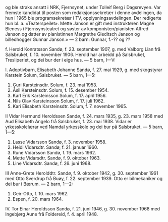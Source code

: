 og ble straks ansatt i NRK, Fjernsynet, under Tolleif Berg i Dagsrevyen. Var fremste kandidat til posten som redaksjonssekretær i denne avdelingen, da hun i 1965 ble programsekretær i TV, opplysningsavdelingen. Der redigerte hun bl. a. «Teaterspeilet». Mette Janson er gift med instruktøren Magne Bleness i Fjernsynsteatret og søster av komponisten/pianisten Alfred Janson og datter av pianistinnen Margrethe Gleditsch Janson og billedhogger Gunnar Janson.» — 2 barn:
Gunnar, f.-?? og ??

f. Herold Konratsson Sandø, f. 23. september 1907, g. med Valborg Lian frå Salsbruket, f. 10. november 1906. Herold har arbeidd på Salsbruket, Tresliperiet, og dei bur der i eige hus. — 5 barn, I—V:

I. Adoptivbarn, Elisabeth Johanne Sandø, f. 27. mai 1929, g. med skogstyrar Karstein Solum, Salsbruket. — 5 barn, 1—5:

1. Guri Karsteinsdtr. Solum, f. 23. mai 1953.
2. Åsil Karsteinsdtr. Solum, f. 15. desember 1954.
3. Karl Erik Karsteinsson Solum, f. 17. april 1956.
4. Nils Olav Karsteinsson Solum, f. 17. juli 1962.
5. Kari Elisabeth Karsteinsdtr. Solum, f. 7. november 1965.

II Vidar Hermund Heroldssen Sandø, f. 24. mars 1935, g. 23. mars 1958 med Aud Elisabeth Angelo frå Salsbruket, f. 23. mai 1938. Vidar er yrkesskolelærar ved Namdal yrkesskole og dei bur på Salsbruket. — 5 barn, 1—5:

1. Lasse Vidarsson Sandø, f. 3. november 1958.
2. Heidi Vidarsdtr. Sandø, f. 21. januar 1960.
3. Rune Vidarsson Sandø, f. 19. mars 1962.
4. Mette Vidarsdtr. Sandø, f. 9. oktober 1963.
5. Line Vidarsdtr. Sandø, f. 26. juni 1968.

III Anne-Grete Herolddtr. Sandø, f. 9. oktober 1942, g. 30. september 1961 med Otto Sverdrup frå Buøy, f. 22. september 1939. Otto er bilmekaniker og dei bur i Bærum. — 2 barn,
1—2:

1. Geir-Otto, f. 10. mars 1962.
2. Espen, f. 20. mars 1964.

IV. Tor Einar Heroldsson Sandø, f. 21. juni 1946, g. 30. november 1968 med Ingebjørg Aune frå Foldereid, f. 4. april 1948.